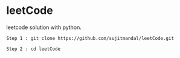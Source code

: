 # leetCode
leetcode solution with python.


```
Step 1 : git clone https://github.com/sujitmandal/leetCode.git

Step 2 : cd leetCode
```